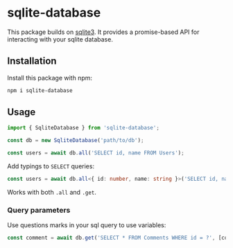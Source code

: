 # sqlite-database

This package builds on [sqlite3](https://github.com/TryGhost/node-sqlite3). It provides a promise-based API for interacting with your sqlite database.

## Installation

Install this package with npm:
```bash
npm i sqlite-database
```

## Usage
```typescript
import { SqliteDatabase } from 'sqlite-database';

const db = new SqliteDatabase('path/to/db');

const users = await db.all('SELECT id, name FROM Users');
```

Add typings to `SELECT` queries:
```typescript
const users = await db.all<{ id: number, name: string }>('SELECT id, name FROM Users');  // `users` will be an array of the provided type
```
Works with both `.all` and `.get`.

### Query parameters
Use questions marks in your sql query to use variables:
```typescript
const comment = await db.get('SELECT * FROM Comments WHERE id = ?', [commentId]);
```

